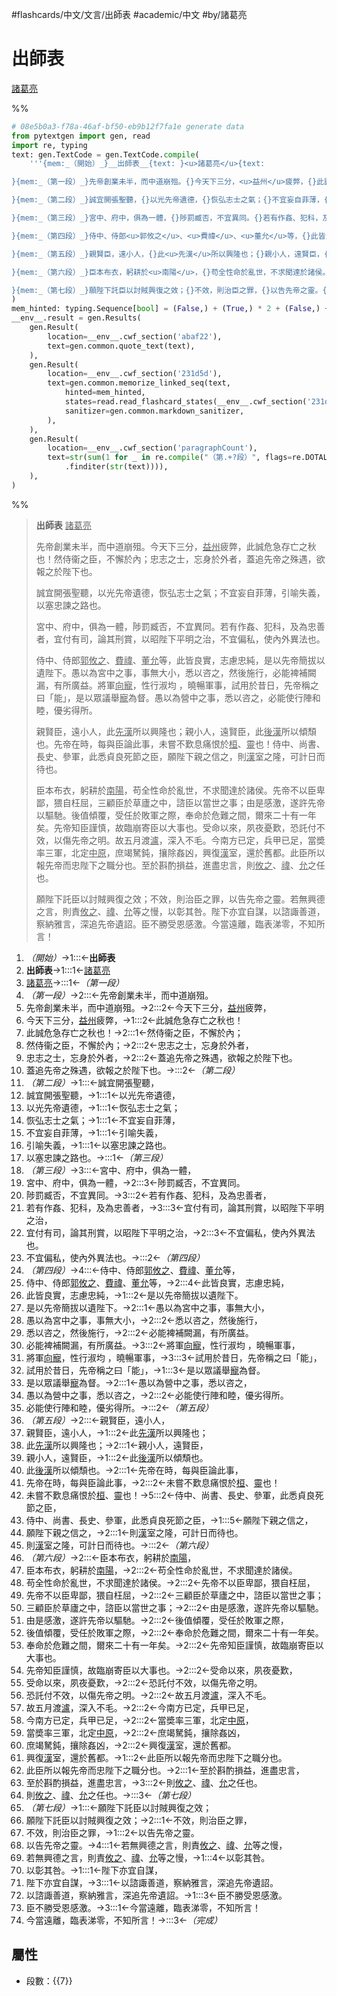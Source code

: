 #flashcards/中文/文言/出師表 #academic/中文 #by/諸葛亮

# 出師表
<u>諸葛亮</u>

%%
```Python
# 08e5b0a3-f78a-46af-bf50-eb9b12f7fa1e generate data
from pytextgen import gen, read
import re, typing
text: gen.TextCode = gen.TextCode.compile(
	'''{mem:_（開始）_}__出師表__{text: }<u>諸葛亮</u>{text:

}{mem:_（第一段）_}先帝創業未半，而中道崩殂。{}今天下三分，<u>益州</u>疲弊，{}此誠危急存亡之秋也！{}然侍衞之臣，不懈於內；{}忠志之士，忘身於外者，{}蓋追先帝之殊遇，欲報之於陛下也。{text:

}{mem:_（第二段）_}誠宜開張聖聽，{}以光先帝遺德，{}恢弘志士之氣；{}不宜妄自菲薄，{}引喻失義，{}以塞忠諫之路也。{text:

}{mem:_（第三段）_}宮中、府中，俱為一體，{}陟罰臧否，不宜異同。{}若有作姦、犯科，及為忠善者，{}宜付有司，論其刑賞，以昭陛下平明之治，{}不宜偏私，使內外異法也。{text:

}{mem:_（第四段）_}侍中、侍郎<u>郭攸之</u>、<u>費禕</u>、<u>董允</u>等，{}此皆良實，志慮忠純，{}是以先帝簡拔以遺陛下。{}愚以為宮中之事，事無大小，{}悉以咨之，然後施行，{}必能裨補闕漏，有所廣益。{}將軍<u>向寵</u>，性行淑均	，曉暢軍事，{}試用於昔日，先帝稱之曰「能」，{}是以眾議舉<u>寵</u>為督。{}愚以為營中之事，悉以咨之，{}必能使行陣和睦，優劣得所。{text:

}{mem:_（第五段）_}親賢臣，遠小人，{}此<u>先漢</u>所以興隆也；{}親小人，遠賢臣，{}此<u>後漢</u>所以傾頹也。{}先帝在時，每與臣論此事，{}未嘗不歎息痛恨於<u>桓</u>、<u>靈</u>也！{}侍中、尚書、長史、參軍，此悉貞良死節之臣，{}願陛下親之信之，{}則<u>漢</u>室之隆，可計日而待也。{text:

}{mem:_（第六段）_}臣本布衣，躬耕於<u>南陽</u>，{}苟全性命於亂世，不求聞達於諸侯。{}先帝不以臣卑鄙，猥自枉屈，{}三顧臣於草廬之中，諮臣以當世之事；{}由是感激，遂許先帝以驅馳。{}後值傾覆，受任於敗軍之際，{}奉命於危難之間，爾來二十有一年矣。{}先帝知臣謹慎，故臨崩寄臣以大事也。{}受命以來，夙夜憂歎，{}恐託付不效，以傷先帝之明。{}故五月渡<u>瀘</u>，深入不毛。{}今南方已定，兵甲已足，{}當奬率三軍，北定<u>中原</u>，{}庶竭駑鈍，攘除姦凶，{}興復<u>漢</u>室，還於舊都。{}此臣所以報先帝而忠陛下之職分也。{}至於斟酌損益，進盡忠言，{}則<u>攸之</u>、<u>禕</u>、<u>允</u>之任也。{text:

}{mem:_（第七段）_}願陛下託臣以討賊興復之效；{}不效，則治臣之罪，{}以告先帝之靈。{}若無興德之言，則責<u>攸之</u>、<u>禕</u>、<u>允</u>等之慢，{}以彰其咎。{}陛下亦宜自謀，{}以諮諏善道，察納雅言，深追先帝遺詔。{}臣不勝受恩感激。{}今當遠離，臨表涕零，不知所言！{mem:_（完成）_}'''
)
mem_hinted: typing.Sequence[bool] = (False,) + (True,) * 2 + (False,) + (True,) * 6 + (False,) + (True,) * 6 + (False,) + (True,) * 5 + (False,) + (True,) * 11 + (False,) + (True,) * 9 + (False,) + (True,) * 18 + (False,) + (True,) * 9 + (False,)
__env__.result = gen.Results(
	gen.Result(
		location=__env__.cwf_section('abaf22'),
		text=gen.common.quote_text(text),
	),
	gen.Result(
		location=__env__.cwf_section('231d5d'),
		text=gen.common.memorize_linked_seq(text,
			hinted=mem_hinted,
			states=read.read_flashcard_states(__env__.cwf_section('231d5d')),
			sanitizer=gen.common.markdown_sanitizer,
		),
	),
	gen.Result(
		location=__env__.cwf_section('paragraphCount'),
		text=str(sum(1 for _ in re.compile("（第.+?段）", flags=re.DOTALL)
			.finditer(str(text)))),
	),
)
```
%%

<!--08e5b0a3-f78a-46af-bf50-eb9b12f7fa1e generate section="abaf22"--><!-- The following content is generated at 2022-11-05T00:25:00.988869+08:00. Any edits will be overridden! -->

> __出師表__ <u>諸葛亮</u>
>
> 先帝創業未半，而中道崩殂。今天下三分，<u>益州</u>疲弊，此誠危急存亡之秋也！然侍衞之臣，不懈於內；忠志之士，忘身於外者，蓋追先帝之殊遇，欲報之於陛下也。
>
> 誠宜開張聖聽，以光先帝遺德，恢弘志士之氣；不宜妄自菲薄，引喻失義，以塞忠諫之路也。
>
> 宮中、府中，俱為一體，陟罰臧否，不宜異同。若有作姦、犯科，及為忠善者，宜付有司，論其刑賞，以昭陛下平明之治，不宜偏私，使內外異法也。
>
> 侍中、侍郎<u>郭攸之</u>、<u>費禕</u>、<u>董允</u>等，此皆良實，志慮忠純，是以先帝簡拔以遺陛下。愚以為宮中之事，事無大小，悉以咨之，然後施行，必能裨補闕漏，有所廣益。將軍<u>向寵</u>，性行淑均	，曉暢軍事，試用於昔日，先帝稱之曰「能」，是以眾議舉<u>寵</u>為督。愚以為營中之事，悉以咨之，必能使行陣和睦，優劣得所。
>
> 親賢臣，遠小人，此<u>先漢</u>所以興隆也；親小人，遠賢臣，此<u>後漢</u>所以傾頹也。先帝在時，每與臣論此事，未嘗不歎息痛恨於<u>桓</u>、<u>靈</u>也！侍中、尚書、長史、參軍，此悉貞良死節之臣，願陛下親之信之，則<u>漢</u>室之隆，可計日而待也。
>
> 臣本布衣，躬耕於<u>南陽</u>，苟全性命於亂世，不求聞達於諸侯。先帝不以臣卑鄙，猥自枉屈，三顧臣於草廬之中，諮臣以當世之事；由是感激，遂許先帝以驅馳。後值傾覆，受任於敗軍之際，奉命於危難之間，爾來二十有一年矣。先帝知臣謹慎，故臨崩寄臣以大事也。受命以來，夙夜憂歎，恐託付不效，以傷先帝之明。故五月渡<u>瀘</u>，深入不毛。今南方已定，兵甲已足，當奬率三軍，北定<u>中原</u>，庶竭駑鈍，攘除姦凶，興復<u>漢</u>室，還於舊都。此臣所以報先帝而忠陛下之職分也。至於斟酌損益，進盡忠言，則<u>攸之</u>、<u>禕</u>、<u>允</u>之任也。
>
> 願陛下託臣以討賊興復之效；不效，則治臣之罪，以告先帝之靈。若無興德之言，則責<u>攸之</u>、<u>禕</u>、<u>允</u>等之慢，以彰其咎。陛下亦宜自謀，以諮諏善道，察納雅言，深追先帝遺詔。臣不勝受恩感激。今當遠離，臨表涕零，不知所言！

<!--/08e5b0a3-f78a-46af-bf50-eb9b12f7fa1e-->

<!--08e5b0a3-f78a-46af-bf50-eb9b12f7fa1e generate section="231d5d"--><!-- The following content is generated at 2022-11-05T00:25:00.998869+08:00. Any edits will be overridden! -->

1. _（開始）_→1:::←__出師表__ <!--SR:!2023-06-05,149,270!2023-09-11,242,310-->
2. __出師表__→1:::1←<u>諸葛亮</u> <!--SR:!2023-09-04,194,250!2023-04-04,107,270-->
3. <u>諸葛亮</u>→:::1←_（第一段）_ <!--SR:!2023-04-14,126,290!2023-05-07,119,250-->
4. _（第一段）_→2:::←先帝創業未半，而中道崩殂。 <!--SR:!2023-07-27,149,230!2023-06-04,154,290-->
5. 先帝創業未半，而中道崩殂。→2:::2←今天下三分，<u>益州</u>疲弊， <!--SR:!2023-06-03,138,250!2023-06-09,138,250-->
6. 今天下三分，<u>益州</u>疲弊，→1:::2←此誠危急存亡之秋也！ <!--SR:!2023-03-01,44,210!2023-07-21,167,250-->
7. 此誠危急存亡之秋也！→2:::1←然侍衞之臣，不懈於內； <!--SR:!2023-06-11,127,230!2023-03-19,35,210-->
8. 然侍衞之臣，不懈於內；→2:::2←忠志之士，忘身於外者， <!--SR:!2023-05-15,77,230!2023-03-31,37,210-->
9. 忠志之士，忘身於外者，→2:::2←蓋追先帝之殊遇，欲報之於陛下也。 <!--SR:!2023-03-16,83,230!2023-03-23,39,230-->
10. 蓋追先帝之殊遇，欲報之於陛下也。→:::2←_（第二段）_ <!--SR:!2023-03-26,113,290!2023-05-13,124,250-->
11. _（第二段）_→1:::←誠宜開張聖聽， <!--SR:!2023-07-03,156,250!2023-10-08,228,270-->
12. 誠宜開張聖聽，→1:::1←以光先帝遺德， <!--SR:!2023-09-07,197,250!2023-06-30,161,270-->
13. 以光先帝遺德，→1:::1←恢弘志士之氣； <!--SR:!2023-09-03,192,250!2023-03-02,41,230-->
14. 恢弘志士之氣；→1:::1←不宜妄自菲薄， <!--SR:!2023-06-07,141,250!2023-04-05,75,230-->
15. 不宜妄自菲薄，→1:::1←引喻失義， <!--SR:!2023-05-27,131,250!2023-09-09,199,250-->
16. 引喻失義，→1:::1←以塞忠諫之路也。 <!--SR:!2023-03-08,77,230!2023-05-04,116,250-->
17. 以塞忠諫之路也。→:::1←_（第三段）_ <!--SR:!2024-01-11,323,290!2023-08-02,161,230-->
18. _（第三段）_→3:::←宮中、府中，俱為一體， <!--SR:!2023-04-01,92,230!2023-03-16,95,270-->
19. 宮中、府中，俱為一體，→2:::3←陟罰臧否，不宜異同。 <!--SR:!2023-03-03,75,230!2023-03-04,33,230-->
20. 陟罰臧否，不宜異同。→3:::2←若有作姦、犯科，及為忠善者， <!--SR:!2023-03-20,25,190!2023-05-21,131,250-->
21. 若有作姦、犯科，及為忠善者，→3:::3←宜付有司，論其刑賞，以昭陛下平明之治， <!--SR:!2023-06-02,135,250!2023-03-14,82,230-->
22. 宜付有司，論其刑賞，以昭陛下平明之治，→2:::3←不宜偏私，使內外異法也。 <!--SR:!2023-04-29,112,250!2023-05-06,110,230-->
23. 不宜偏私，使內外異法也。→:::2←_（第四段）_ <!--SR:!2023-06-01,136,250!2023-03-08,68,210-->
24. _（第四段）_→4:::←侍中、侍郎<u>郭攸之</u>、<u>費禕</u>、<u>董允</u>等， <!--SR:!2023-03-22,61,210!2023-07-04,132,210-->
25. 侍中、侍郎<u>郭攸之</u>、<u>費禕</u>、<u>董允</u>等，→2:::4←此皆良實，志慮忠純， <!--SR:!2023-03-31,91,230!2023-06-28,141,230-->
26. 此皆良實，志慮忠純，→1:::2←是以先帝簡拔以遺陛下。 <!--SR:!2023-06-02,137,250!2023-05-23,87,210-->
27. 是以先帝簡拔以遺陛下。→2:::1←愚以為宮中之事，事無大小， <!--SR:!2023-05-19,129,250!2023-03-21,73,230-->
28. 愚以為宮中之事，事無大小，→2:::2←悉以咨之，然後施行， <!--SR:!2023-10-07,227,270!2023-09-03,193,250-->
29. 悉以咨之，然後施行，→2:::2←必能裨補闕漏，有所廣益。 <!--SR:!2023-07-16,165,250!2023-03-10,80,230-->
30. 必能裨補闕漏，有所廣益。→3:::2←將軍<u>向寵</u>，性行淑均	，曉暢軍事， <!--SR:!2023-03-24,71,210!2023-09-08,198,250-->
31. 將軍<u>向寵</u>，性行淑均	，曉暢軍事，→3:::3←試用於昔日，先帝稱之曰「能」， <!--SR:!2023-06-06,140,250!2023-03-12,81,230-->
32. 試用於昔日，先帝稱之曰「能」，→1:::3←是以眾議舉<u>寵</u>為督。 <!--SR:!2023-05-24,131,250!2023-07-04,132,230-->
33. 是以眾議舉<u>寵</u>為督。→2:::1←愚以為營中之事，悉以咨之， <!--SR:!2023-04-11,48,210!2023-04-20,98,230-->
34. 愚以為營中之事，悉以咨之，→2:::2←必能使行陣和睦，優劣得所。 <!--SR:!2023-05-04,71,230!2023-04-13,60,230-->
35. 必能使行陣和睦，優劣得所。→:::2←_（第五段）_ <!--SR:!2023-04-06,96,230!2023-03-18,24,150-->
36. _（第五段）_→2:::←親賢臣，遠小人， <!--SR:!2023-05-13,126,250!2023-03-09,78,230-->
37. 親賢臣，遠小人，→1:::2←此<u>先漢</u>所以興隆也； <!--SR:!2023-10-09,229,270!2023-10-07,227,270-->
38. 此<u>先漢</u>所以興隆也；→2:::1←親小人，遠賢臣， <!--SR:!2023-03-18,105,290!2023-07-15,164,250-->
39. 親小人，遠賢臣，→1:::2←此<u>後漢</u>所以傾頹也。 <!--SR:!2023-09-06,196,250!2023-04-07,122,290-->
40. 此<u>後漢</u>所以傾頹也。→2:::1←先帝在時，每與臣論此事， <!--SR:!2023-09-05,195,250!2023-06-28,153,250-->
41. 先帝在時，每與臣論此事，→2:::2←未嘗不歎息痛恨於<u>桓</u>、<u>靈</u>也！ <!--SR:!2023-05-01,114,250!2023-07-01,162,270-->
42. 未嘗不歎息痛恨於<u>桓</u>、<u>靈</u>也！→5:::2←侍中、尚書、長史、參軍，此悉貞良死節之臣， <!--SR:!2023-06-13,140,250!2023-04-14,72,190-->
43. 侍中、尚書、長史、參軍，此悉貞良死節之臣，→1:::5←願陛下親之信之， <!--SR:!2023-08-05,186,270!2023-03-02,26,190-->
44. 願陛下親之信之，→2:::1←則<u>漢</u>室之隆，可計日而待也。 <!--SR:!2023-03-25,88,230!2023-06-08,141,250-->
45. 則<u>漢</u>室之隆，可計日而待也。→:::2←_（第六段）_ <!--SR:!2023-03-15,54,230!2023-04-05,86,210-->
46. _（第六段）_→2:::←臣本布衣，躬耕於<u>南陽</u>， <!--SR:!2023-04-27,88,210!2023-05-13,123,250-->
47. 臣本布衣，躬耕於<u>南陽</u>，→2:::2←苟全性命於亂世，不求聞達於諸侯。 <!--SR:!2023-04-12,66,230!2023-06-26,152,250-->
48. 苟全性命於亂世，不求聞達於諸侯。→2:::2←先帝不以臣卑鄙，猥自枉屈， <!--SR:!2023-04-29,106,230!2023-10-08,228,270-->
49. 先帝不以臣卑鄙，猥自枉屈，→2:::2←三顧臣於草廬之中，諮臣以當世之事； <!--SR:!2023-03-04,76,230!2023-07-01,139,230-->
50. 三顧臣於草廬之中，諮臣以當世之事；→2:::2←由是感激，遂許先帝以驅馳。 <!--SR:!2023-04-27,101,250!2023-04-05,96,230-->
51. 由是感激，遂許先帝以驅馳。→2:::2←後值傾覆，受任於敗軍之際， <!--SR:!2023-03-13,65,210!2023-09-11,201,250-->
52. 後值傾覆，受任於敗軍之際，→2:::2←奉命於危難之間，爾來二十有一年矣。 <!--SR:!2023-03-17,84,230!2023-09-03,193,250-->
53. 奉命於危難之間，爾來二十有一年矣。→2:::2←先帝知臣謹慎，故臨崩寄臣以大事也。 <!--SR:!2023-05-20,118,230!2023-07-30,175,250-->
54. 先帝知臣謹慎，故臨崩寄臣以大事也。→2:::2←受命以來，夙夜憂歎， <!--SR:!2023-03-24,87,230!2023-05-31,139,250-->
55. 受命以來，夙夜憂歎，→2:::2←恐託付不效，以傷先帝之明。 <!--SR:!2023-03-31,79,230!2023-08-06,165,230-->
56. 恐託付不效，以傷先帝之明。→2:::2←故五月渡<u>瀘</u>，深入不毛。 <!--SR:!2023-05-04,70,230!2023-04-23,89,230-->
57. 故五月渡<u>瀘</u>，深入不毛。→2:::2←今南方已定，兵甲已足， <!--SR:!2023-08-25,184,250!2023-03-27,78,230-->
58. 今南方已定，兵甲已足，→2:::2←當奬率三軍，北定<u>中原</u>， <!--SR:!2023-03-13,82,230!2023-06-22,130,250-->
59. 當奬率三軍，北定<u>中原</u>，→2:::2←庶竭駑鈍，攘除姦凶， <!--SR:!2023-05-22,130,250!2023-03-31,91,230-->
60. 庶竭駑鈍，攘除姦凶，→2:::2←興復<u>漢</u>室，還於舊都。 <!--SR:!2023-05-02,115,250!2023-03-13,50,210-->
61. 興復<u>漢</u>室，還於舊都。→1:::2←此臣所以報先帝而忠陛下之職分也。 <!--SR:!2023-05-27,88,210!2023-07-25,178,270-->
62. 此臣所以報先帝而忠陛下之職分也。→2:::1←至於斟酌損益，進盡忠言， <!--SR:!2023-09-10,200,250!2023-05-22,118,230-->
63. 至於斟酌損益，進盡忠言，→3:::2←則<u>攸之</u>、<u>禕</u>、<u>允</u>之任也。 <!--SR:!2023-04-09,105,250!2023-09-12,202,250-->
64. 則<u>攸之</u>、<u>禕</u>、<u>允</u>之任也。→:::3←_（第七段）_ <!--SR:!2023-09-24,209,250!2023-03-23,58,230-->
65. _（第七段）_→1:::←願陛下託臣以討賊興復之效； <!--SR:!2023-04-02,93,230!2023-03-19,97,270-->
66. 願陛下託臣以討賊興復之效；→2:::1←不效，則治臣之罪， <!--SR:!2023-03-02,77,250!2023-07-09,161,250-->
67. 不效，則治臣之罪，→1:::2←以告先帝之靈。 <!--SR:!2023-07-17,166,250!2023-07-22,168,250-->
68. 以告先帝之靈。→4:::1←若無興德之言，則責<u>攸之</u>、<u>禕</u>、<u>允</u>等之慢， <!--SR:!2023-06-14,141,250!2023-07-04,157,250-->
69. 若無興德之言，則責<u>攸之</u>、<u>禕</u>、<u>允</u>等之慢，→1:::4←以彰其咎。 <!--SR:!2023-04-30,113,250!2023-04-14,71,190-->
70. 以彰其咎。→1:::1←陛下亦宜自謀， <!--SR:!2023-08-02,184,270!2023-04-07,44,250-->
71. 陛下亦宜自謀，→3:::1←以諮諏善道，察納雅言，深追先帝遺詔。 <!--SR:!2023-06-22,149,250!2023-06-12,143,250-->
72. 以諮諏善道，察納雅言，深追先帝遺詔。→1:::3←臣不勝受恩感激。 <!--SR:!2023-04-07,97,230!2023-04-12,80,230-->
73. 臣不勝受恩感激。→3:::1←今當遠離，臨表涕零，不知所言！ <!--SR:!2023-03-01,77,250!2023-06-03,141,250-->
74. 今當遠離，臨表涕零，不知所言！→:::3←_（完成）_ <!--SR:!2023-04-19,131,290!2023-03-02,33,230-->

<!--/08e5b0a3-f78a-46af-bf50-eb9b12f7fa1e-->

## 屬性

- 段數：{{<!--08e5b0a3-f78a-46af-bf50-eb9b12f7fa1e generate section="paragraphCount"--><!-- The following content is generated at 2023-03-01T08:31:03.243362+08:00. Any edits will be overridden! -->7<!--/08e5b0a3-f78a-46af-bf50-eb9b12f7fa1e-->}}
